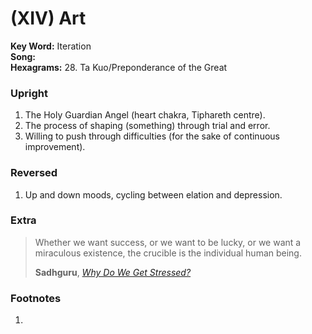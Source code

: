 # (XIV) Art

**Key Word:** Iteration  
**Song:**   
**Hexagrams:** 28. Ta Kuo/Preponderance of the Great



### Upright

1) The Holy Guardian Angel (heart chakra, Tiphareth centre).
2) The process of shaping (something) through trial and error.
3) Willing to push through difficulties (for the sake of continuous improvement).



### Reversed

1) Up and down moods, cycling between elation and depression.



### Extra

>Whether we want success, or we want to be lucky, or we want a miraculous existence, the crucible is the individual human being.
>
>**Sadhguru**, [*Why Do We Get Stressed?*](https://www.youtube.com/shorts/eCWTImz6Dis)



### Footnotes

1. 


